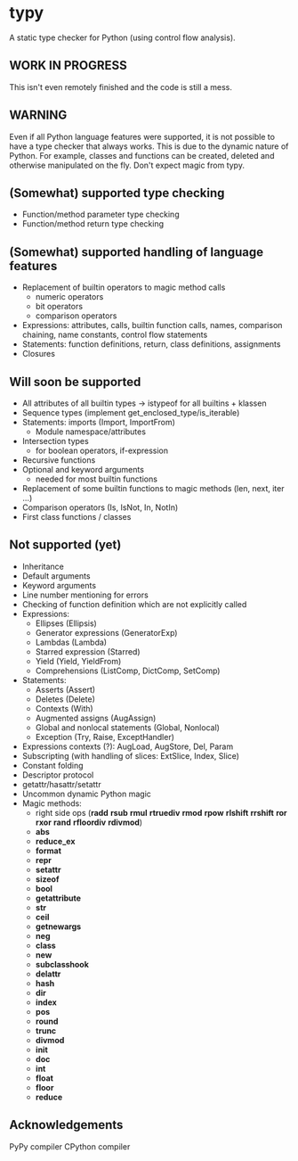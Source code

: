 # typy
A static type checker for Python (using control flow analysis).

## WORK IN PROGRESS
This isn't even remotely finished and the code is still a mess.

## WARNING
Even if all Python language features were supported, it is not possible to have
a type checker that always works. This is due to the dynamic nature of Python.
For example, classes and functions can be created, deleted and otherwise
manipulated on the fly. Don't expect magic from typy.

## (Somewhat) supported type checking
- Function/method parameter type checking
- Function/method return type checking

## (Somewhat) supported handling of language features
- Replacement of builtin operators to magic method calls
  - numeric operators
  - bit operators
  - comparison operators
- Expressions: attributes, calls, builtin function calls, names, comparison
  chaining, name constants, control flow statements
- Statements: function definitions, return, class definitions, assignments
- Closures

## Will soon be supported
- All attributes of all builtin types
    -> istypeof for all builtins + klassen
- Sequence types (implement get_enclosed_type/is_iterable)
- Statements: imports (Import, ImportFrom)
    - Module namespace/attributes
- Intersection types
    - for boolean operators, if-expression
- Recursive functions
- Optional and keyword arguments
    - needed for most builtin functions
- Replacement of some builtin functions to magic methods (len, next, iter ...)
- Comparison operators (Is, IsNot, In, NotIn)
- First class functions / classes

## Not supported (yet)
- Inheritance
- Default arguments
- Keyword arguments
- Line number mentioning for errors
- Checking of function definition which are not explicitly called
- Expressions:
  - Ellipses (Ellipsis)
  - Generator expressions (GeneratorExp)
  - Lambdas (Lambda)
  - Starred expression (Starred)
  - Yield (Yield, YieldFrom)
  - Comprehensions (ListComp, DictComp, SetComp)
- Statements:
  - Asserts (Assert)
  - Deletes (Delete)
  - Contexts (With)
  - Augmented assigns (AugAssign)
  - Global and nonlocal statements (Global, Nonlocal)
  - Exception (Try, Raise, ExceptHandler)
- Expressions contexts (?): AugLoad, AugStore, Del, Param
- Subscripting (with handling of slices: ExtSlice, Index, Slice)
- Constant folding
- Descriptor protocol
- getattr/hasattr/setattr
- Uncommon dynamic Python magic
- Magic methods:
  - right side ops (__radd__ __rsub__ __rmul__ __rtruediv__ __rmod__ __rpow__
    __rlshift__ __rrshift__ __ror__ __rxor__ __rand__ __rfloordiv__
    __rdivmod__)
  - __abs__
  - __reduce_ex__
  - __format__
  - __repr__
  - __setattr__
  - __sizeof__
  - __bool__
  - __getattribute__
  - __str__
  - __ceil__
  - __getnewargs__
  - __neg__
  - __class__
  - __new__
  - __subclasshook__
  - __delattr__
  - __hash__
  - __dir__
  - __index__
  - __pos__
  - __round__
  - __trunc__
  - __divmod__
  - __init__
  - __doc__
  - __int__
  - __float__
  - __floor__
  - __reduce__

## Acknowledgements
PyPy compiler
CPython compiler

